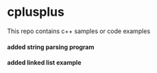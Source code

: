 # cplusplus
This repo contains c++ samples or code examples

#### added string parsing program
#### added linked list example
